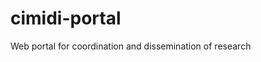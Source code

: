 # cimidi-portal
Web portal for coordination and dissemination of research
 
<!--MamalTaxanomydictionary and IUCNRedListHabitatAssociations_Mammals are the lookup tables for the current working set-->
